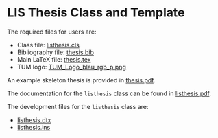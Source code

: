 # LIS Thesis Class and Template

The required files for users are:
* Class file: [listhesis.cls](listhesis.cls)
* Bibliography file: [thesis.bib](thesis.bib)
* Main LaTeX file: [thesis.tex](thesis.tex)
* TUM logo: [TUM_Logo_blau_rgb_p.png](TUM_Logo_blau_rgb_p.png)

An example skeleton thesis is provided in [thesis.pdf](thesis.pdf).

The documentation for the `listhesis` class can be found in
[listhesis.pdf](listhesis.pdf).

The development files for the `listhesis` class are:
* [listhesis.dtx](listhesis.dtx)
* [listhesis.ins](listhesis.ins)


